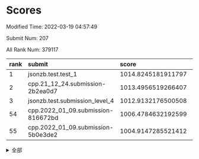 # Scores

Modified Time: 2022-03-19 04:57:49

Submit Num: 207

All Rank Num: 379117

| rank |               submit               |       score        |       sigma        | pk_num |
| :--- | :--------------------------------- | :----------------- | :----------------- | :----- |
| 1    | jsonzb.test.test_1                 | 1014.8245181911797 | 0.8332073648366567 | 7326   |
| 2    | cpp.21_12_24.submission-2b2ea0d7   | 1013.4956519266407 | 0.7803971354472916 | 7324   |
| 3    | jsonzb.test.submission_level_4     | 1012.9132176500508 | 0.8015996543101943 | 7327   |
| 54   | cpp.2022_01_09.submission-816672bd | 1006.4784632192599 | 0.7366554943826478 | 7330   |
| 55   | cpp.2022_01_09.submission-5b0e3de2 | 1004.9147285521412 | 0.7105612873024421 | 7326   |


<details>
<summary>全部</summary>

| rank |                 submit                 |       score        |       sigma        | pk_num |
| :--- | :------------------------------------- | :----------------- | :----------------- | :----- |
| 1    | jsonzb.test.test_1                     | 1014.8245181911797 | 0.8332073648366567 | 7326   |
| 2    | cpp.21_12_24.submission-2b2ea0d7       | 1013.4956519266407 | 0.7803971354472916 | 7324   |
| 3    | jsonzb.test.submission_level_4         | 1012.9132176500508 | 0.8015996543101943 | 7327   |
| 4    | gobigger.level_3.submission_level_3_24 | 1011.8000228088131 | 0.750667391594427  | 7328   |
| 5    | gobigger.level_3.submission_level_3_33 | 1011.6031414602392 | 0.7683891988474708 | 7330   |
| 6    | gobigger.level_3.submission_level_3_14 | 1011.2332342430433 | 0.7738317429308673 | 7326   |
| 7    | gobigger.level_3.submission_level_3_16 | 1011.0947440124721 | 0.7707337849672972 | 7324   |
| 8    | gobigger.level_3.submission_level_3_37 | 1011.0476733399479 | 0.7538208079587325 | 7325   |
| 9    | gobigger.level_3.submission_level_3_36 | 1010.982334975129  | 0.7588293059427837 | 7323   |
| 10   | gobigger.level_3.submission_level_3_0  | 1010.9581706499978 | 0.7615310713920629 | 7328   |
| 11   | gobigger.level_3.submission_level_3_18 | 1010.8531692551087 | 0.7713428321096799 | 7325   |
| 12   | gobigger.level_3.submission_level_3_23 | 1010.7791902273595 | 0.7579567325176418 | 7324   |
| 13   | gobigger.level_3.submission_level_3_25 | 1010.7555346284294 | 0.7472868055551996 | 7325   |
| 14   | gobigger.level_3.submission_level_3_20 | 1010.6504549882001 | 0.7771884292633319 | 7324   |
| 15   | gobigger.level_3.submission_level_3_27 | 1010.5926222722187 | 0.7528082279737879 | 7324   |
| 16   | gobigger.level_3.submission_level_3_7  | 1010.577786738486  | 0.7655233059992059 | 7328   |
| 17   | gobigger.level_3.submission_level_3_42 | 1010.3458098069201 | 0.7533699116430124 | 7322   |
| 18   | gobigger.level_3.submission_level_3_8  | 1010.298379086278  | 0.7601946378031759 | 7324   |
| 19   | gobigger.level_3.submission_level_3_22 | 1010.2850660644992 | 0.7395753945155688 | 7321   |
| 20   | gobigger.level_3.submission_level_3_6  | 1010.2698074721154 | 0.7776682118432785 | 7328   |
| 21   | gobigger.level_3.submission_level_3_39 | 1010.1897243093823 | 0.7723042149044566 | 7330   |
| 22   | gobigger.level_3.submission_level_3_28 | 1010.1530209312574 | 0.7535508047272242 | 7322   |
| 23   | gobigger.level_3.submission_level_3_31 | 1010.1489000734672 | 0.7588138645351258 | 7329   |
| 24   | gobigger.level_3.submission_level_3_44 | 1010.0766382164489 | 0.7814354226904832 | 7327   |
| 25   | gobigger.level_3.submission_level_3_9  | 1010.0747403667057 | 0.7609465130711255 | 7326   |
| 26   | gobigger.level_3.submission_level_3_21 | 1010.0729036783481 | 0.7350496879784809 | 7322   |
| 27   | gobigger.level_3.submission_level_3_40 | 1010.0601929916922 | 0.7625230623167455 | 7328   |
| 28   | gobigger.level_3.submission_level_3_2  | 1010.0573760019212 | 0.7539031770738716 | 7322   |
| 29   | gobigger.level_3.submission_level_3_48 | 1010.0455133664901 | 0.7730745255360005 | 7328   |
| 30   | gobigger.level_3.submission_level_3_46 | 1010.0296520635951 | 0.7617529301486333 | 7321   |
| 31   | gobigger.level_3.submission_level_3_17 | 1009.9657694763674 | 0.7672992422307855 | 7321   |
| 32   | gobigger.level_3.submission_level_3_1  | 1009.9488836958078 | 0.7566405067202567 | 7325   |
| 33   | gobigger.level_3.submission_level_3_11 | 1009.9168537334411 | 0.7505551356895952 | 7325   |
| 34   | gobigger.level_3.submission_level_3_49 | 1009.8988978858222 | 0.7382492008754299 | 7332   |
| 35   | gobigger.level_3.submission_level_3_19 | 1009.8949744414174 | 0.7402344699535911 | 7324   |
| 36   | gobigger.level_3.submission_level_3_26 | 1009.8759020071725 | 0.7659054642513429 | 7326   |
| 37   | gobigger.level_3.submission_level_3_47 | 1009.8323218719529 | 0.7724165342269731 | 7321   |
| 38   | gobigger.level_3.submission_level_3_38 | 1009.8259573559251 | 0.7590036921625016 | 7327   |
| 39   | gobigger.level_3.submission_level_3_29 | 1009.813389220284  | 0.7551940608310774 | 7328   |
| 40   | gobigger.level_3.submission_level_3_3  | 1009.8104853645141 | 0.7757461870418869 | 7325   |
| 41   | gobigger.level_3.submission_level_3_45 | 1009.7724599460715 | 0.7438033186989461 | 7327   |
| 42   | gobigger.level_3.submission_level_3_35 | 1009.7679851337674 | 0.7602634569051476 | 7326   |
| 43   | gobigger.level_3.submission_level_3_5  | 1009.5978641952456 | 0.7777374459289469 | 7323   |
| 44   | gobigger.level_3.submission_level_3_15 | 1009.5522957127743 | 0.7644392077657413 | 7327   |
| 45   | gobigger.level_3.submission_level_3_10 | 1009.5464637311018 | 0.7376215137562542 | 7322   |
| 46   | gobigger.level_3.submission_level_3_34 | 1009.3806011863974 | 0.7493692742292063 | 7326   |
| 47   | gobigger.level_3.submission_level_3_12 | 1009.3335600425737 | 0.7327225612105247 | 7324   |
| 48   | gobigger.level_3.submission_level_3_13 | 1009.252437956985  | 0.7395246520866137 | 7326   |
| 49   | gobigger.level_3.submission_level_3_43 | 1009.2223000365292 | 0.7568857937573381 | 7318   |
| 50   | gobigger.level_3.submission_level_3_30 | 1009.1239819907577 | 0.7414475330391983 | 7330   |
| 51   | gobigger.level_3.submission_level_3_41 | 1009.0732629365762 | 0.7331948429183104 | 7324   |
| 52   | gobigger.level_3.submission_level_3_4  | 1008.7708517991011 | 0.7415962866652717 | 7327   |
| 53   | gobigger.level_3.submission_level_3_32 | 1008.4005953450145 | 0.7380497216921639 | 7330   |
| 54   | cpp.2022_01_09.submission-816672bd     | 1006.4784632192599 | 0.7366554943826478 | 7330   |
| 55   | cpp.2022_01_09.submission-5b0e3de2     | 1004.9147285521412 | 0.7105612873024421 | 7326   |
| 56   | gobigger.level_1.submission_level_1_46 | 1004.8952280523355 | 0.7241480291931353 | 7332   |
| 57   | gobigger.level_1.submission_level_1_32 | 1004.5415491445923 | 0.7284473585214315 | 7325   |
| 58   | gobigger.level_1.submission_level_1_5  | 1004.5016959038769 | 0.7224468158612171 | 7325   |
| 59   | gobigger.level_1.submission_level_1_37 | 1004.466737091574  | 0.7181346426517786 | 7330   |
| 60   | gobigger.level_1.submission_level_1_43 | 1004.3942820521471 | 0.7182065984216018 | 7326   |
| 61   | gobigger.level_1.submission_level_1_28 | 1004.205701322641  | 0.7227389679803183 | 7324   |
| 62   | gobigger.level_1.submission_level_1_22 | 1004.0530390543302 | 0.7202692799887743 | 7325   |
| 63   | gobigger.level_1.submission_level_1_34 | 1004.0200757776594 | 0.7229958152093994 | 7326   |
| 64   | gobigger.level_1.submission_level_1_20 | 1003.9342624089317 | 0.735429238285687  | 7326   |
| 65   | gobigger.level_1.submission_level_1_21 | 1003.9327925389201 | 0.7208346240684933 | 7328   |
| 66   | gobigger.level_1.submission_level_1_14 | 1003.9093505851276 | 0.7066727633872956 | 7329   |
| 67   | gobigger.level_1.submission_level_1_45 | 1003.9031813489356 | 0.7153287669918494 | 7327   |
| 68   | gobigger.level_1.submission_level_1_10 | 1003.8004435697424 | 0.7325506583254648 | 7324   |
| 69   | gobigger.level_1.submission_level_1_15 | 1003.7578967518143 | 0.7214559729431157 | 7328   |
| 70   | gobigger.level_1.submission_level_1_44 | 1003.7254066084023 | 0.7185570735280675 | 7324   |
| 71   | gobigger.level_1.submission_level_1_40 | 1003.6700387912484 | 0.7178687772418728 | 7323   |
| 72   | gobigger.level_1.submission_level_1_36 | 1003.6429536940421 | 0.7077043609134042 | 7324   |
| 73   | gobigger.level_1.submission_level_1_2  | 1003.6021528398973 | 0.7165805494992921 | 7328   |
| 74   | gobigger.level_1.submission_level_1_49 | 1003.5972638072499 | 0.7236431901732668 | 7323   |
| 75   | gobigger.level_1.submission_level_1_11 | 1003.5567681411566 | 0.7089508128284088 | 7325   |
| 76   | gobigger.level_1.submission_level_1_18 | 1003.498670898037  | 0.7108670317008176 | 7318   |
| 77   | gobigger.level_1.submission_level_1_8  | 1003.4698602972593 | 0.7266925356287068 | 7322   |
| 78   | gobigger.level_1.submission_level_1_16 | 1003.434443639177  | 0.7246515163312514 | 7328   |
| 79   | gobigger.level_1.submission_level_1_19 | 1003.4122923106756 | 0.723634214659585  | 7319   |
| 80   | gobigger.level_1.submission_level_1_26 | 1003.3844935599626 | 0.729006232755008  | 7330   |
| 81   | gobigger.level_1.submission_level_1_47 | 1003.3237689811325 | 0.7280040709266355 | 7327   |
| 82   | gobigger.level_1.submission_level_1_6  | 1003.2707090245436 | 0.7079916639885411 | 7330   |
| 83   | gobigger.level_1.submission_level_1_39 | 1003.2263268042459 | 0.7354648858210303 | 7328   |
| 84   | gobigger.level_1.submission_level_1_27 | 1003.2117035678486 | 0.7183982447348519 | 7328   |
| 85   | gobigger.level_1.submission_level_1_35 | 1003.1743384063566 | 0.7182011771343526 | 7328   |
| 86   | gobigger.level_1.submission_level_1_29 | 1003.1656099473976 | 0.716136116987649  | 7324   |
| 87   | gobigger.level_1.submission_level_1_9  | 1003.1567192960332 | 0.7080879261311015 | 7329   |
| 88   | gobigger.level_1.submission_level_1_3  | 1003.1046863895414 | 0.7151586408486846 | 7325   |
| 89   | gobigger.level_1.submission_level_1_30 | 1003.0765406224458 | 0.7167060669666019 | 7324   |
| 90   | gobigger.level_1.submission_level_1_25 | 1003.0004168007938 | 0.731936500106961  | 7322   |
| 91   | gobigger.level_1.submission_level_1_13 | 1002.9720076116661 | 0.7137647535122719 | 7327   |
| 92   | gobigger.level_1.submission_level_1_38 | 1002.8720379730444 | 0.7207521802216975 | 7322   |
| 93   | gobigger.level_1.submission_level_1_17 | 1002.8656435416518 | 0.7251840386066934 | 7324   |
| 94   | gobigger.level_1.submission_level_1_48 | 1002.8366881181257 | 0.7162927415590483 | 7325   |
| 95   | gobigger.level_1.submission_level_1_7  | 1002.8202956735029 | 0.7078315792858562 | 7327   |
| 96   | gobigger.level_1.submission_level_1_0  | 1002.7740797311906 | 0.7160298307254495 | 7331   |
| 97   | gobigger.level_1.submission_level_1_33 | 1002.7730050890871 | 0.7123166381088524 | 7329   |
| 98   | gobigger.level_1.submission_level_1_42 | 1002.705767120842  | 0.7034730360868734 | 7331   |
| 99   | gobigger.level_1.submission_level_1_23 | 1002.6515801478904 | 0.7133791244592856 | 7325   |
| 100  | gobigger.level_1.submission_level_1_31 | 1002.5904417397945 | 0.7143441112542769 | 7324   |
| 101  | gobigger.level_1.submission_level_1_41 | 1002.558487000402  | 0.7169886343036223 | 7330   |
| 102  | gobigger.level_1.submission_level_1_1  | 1002.4598150342732 | 0.720179121325634  | 7327   |
| 103  | gobigger.level_1.submission_level_1_12 | 1002.4443551362843 | 0.7096323646222328 | 7320   |
| 104  | gobigger.level_1.submission_level_1_24 | 1002.17915901251   | 0.7205457019482214 | 7326   |
| 105  | gobigger.level_1.submission_level_1_4  | 1002.1668818179822 | 0.7064987700757316 | 7327   |
| 106  | gobigger.random.submission_random_49   | 997.4017087649717  | 0.7065394974071898 | 7326   |
| 107  | gobigger.random.submission_random_0    | 997.3996759092482  | 0.7065993246466257 | 7325   |
| 108  | gobigger.random.submission_random_42   | 997.195896889655   | 0.7128883201482702 | 7324   |
| 109  | gobigger.random.submission_random_5    | 997.1433944259687  | 0.7067369054503772 | 7325   |
| 110  | gobigger.random.submission_random_11   | 996.9435270405619  | 0.7040169834057072 | 7325   |
| 111  | gobigger.random.submission_random_34   | 996.8352931769632  | 0.7087366732666107 | 7322   |
| 112  | gobigger.random.submission_random_28   | 996.6244731956097  | 0.7078765759912705 | 7326   |
| 113  | gobigger.random.submission_random_23   | 996.531798990937   | 0.7017270487156531 | 7331   |
| 114  | gobigger.random.submission_random_15   | 996.4985504165976  | 0.7094285185545434 | 7326   |
| 115  | gobigger.random.submission_random_20   | 996.4551759850112  | 0.7181566662614292 | 7326   |
| 116  | gobigger.random.submission_random_7    | 996.4258758106783  | 0.6976434918014567 | 7325   |
| 117  | gobigger.random.submission_random_40   | 996.4136375749345  | 0.7059001488686341 | 7324   |
| 118  | gobigger.random.submission_random_26   | 996.4131415891701  | 0.7052411268089039 | 7327   |
| 119  | gobigger.random.submission_random_31   | 996.3762015914009  | 0.7141062651293605 | 7331   |
| 120  | gobigger.random.submission_random_43   | 996.3378478098866  | 0.7062802045146468 | 7329   |
| 121  | gobigger.random.submission_random_3    | 996.308113099219   | 0.7136621561103488 | 7329   |
| 122  | gobigger.random.submission_random_48   | 996.2517660736827  | 0.7074345038990963 | 7323   |
| 123  | gobigger.random.submission_random_2    | 996.1916619087325  | 0.7225323390571429 | 7326   |
| 124  | gobigger.random.submission_random_10   | 996.0908984309926  | 0.7119483672474456 | 7323   |
| 125  | gobigger.random.submission_random_22   | 996.042623302627   | 0.7103434284132903 | 7326   |
| 126  | gobigger.random.submission_random_27   | 996.0328315851748  | 0.7131468900767479 | 7328   |
| 127  | gobigger.random.submission_random_47   | 996.0203900853496  | 0.7118963421669475 | 7323   |
| 128  | gobigger.random.submission_random_44   | 996.0178308745182  | 0.7081523720772125 | 7330   |
| 129  | gobigger.random.submission_random_39   | 995.9639251641369  | 0.7097483992709857 | 7330   |
| 130  | gobigger.random.submission_random_25   | 995.9455072414792  | 0.7106718766128839 | 7325   |
| 131  | gobigger.random.submission_random_6    | 995.8915009700361  | 0.7096440266958597 | 7322   |
| 132  | gobigger.random.submission_random_24   | 995.8772596000056  | 0.7255020075327132 | 7327   |
| 133  | gobigger.random.submission_random_46   | 995.8626739127259  | 0.7348914656135851 | 7327   |
| 134  | gobigger.random.submission_random_8    | 995.8421745113359  | 0.7240357186749493 | 7330   |
| 135  | gobigger.random.submission_random_12   | 995.8341869645453  | 0.7089095276160633 | 7326   |
| 136  | gobigger.random.submission_random_33   | 995.79545194236    | 0.7110557404575206 | 7328   |
| 137  | gobigger.random.submission_random_32   | 995.7524680496546  | 0.7153534865409464 | 7328   |
| 138  | gobigger.random.submission_random_9    | 995.7356767477432  | 0.7241679773728075 | 7325   |
| 139  | gobigger.random.submission_random_13   | 995.6670015558093  | 0.7101468569760975 | 7329   |
| 140  | gobigger.random.submission_random_21   | 995.6451180115248  | 0.7248478605662064 | 7332   |
| 141  | gobigger.random.submission_random_18   | 995.6405654871772  | 0.6985473035751335 | 7326   |
| 142  | gobigger.random.submission_random_45   | 995.6050591201629  | 0.6995300249550588 | 7328   |
| 143  | gobigger.random.submission_random_30   | 995.5979713291272  | 0.7098432394168698 | 7329   |
| 144  | gobigger.random.submission_random_37   | 995.5658897240643  | 0.7028123323422304 | 7323   |
| 145  | gobigger.random.submission_random_16   | 995.5248454078771  | 0.7078489155319349 | 7327   |
| 146  | gobigger.random.submission_random_1    | 995.5128850418645  | 0.7060090661263922 | 7320   |
| 147  | gobigger.random.submission_random_29   | 995.3596947358363  | 0.7250046546124062 | 7326   |
| 148  | gobigger.random.submission_random_36   | 995.3004701257303  | 0.7023362619808757 | 7329   |
| 149  | gobigger.random.submission_random_17   | 995.2695946329837  | 0.7065013493756598 | 7319   |
| 150  | gobigger.random.submission_random_38   | 995.1935404238243  | 0.7137754701382252 | 7324   |
| 151  | gobigger.random.submission_random_35   | 995.0736838299393  | 0.7068216597604354 | 7325   |
| 152  | gobigger.random.submission_random_4    | 994.9291475828024  | 0.7342361026390057 | 7326   |
| 153  | gobigger.random.submission_random_14   | 994.8691635304036  | 0.7176042598043415 | 7325   |
| 154  | gobigger.random.submission_random_41   | 994.5515376218701  | 0.7178624774624417 | 7324   |
| 155  | gobigger.random.submission_random_19   | 994.5063063597261  | 0.7226092059713153 | 7329   |
| 156  | gobigger.level_2.submission_level_2_37 | 993.5235870684006  | 0.7321678054607106 | 7324   |
| 157  | gobigger.level_2.submission_level_2_0  | 993.2597275628666  | 0.7256375956164394 | 7325   |
| 158  | gobigger.level_2.submission_level_2_2  | 992.9636430760061  | 0.7336698838500896 | 7329   |
| 159  | gobigger.level_2.submission_level_2_45 | 992.9327883983435  | 0.7357144287569246 | 7331   |
| 160  | gobigger.level_2.submission_level_2_9  | 992.8867030959165  | 0.7386907035751845 | 7332   |
| 161  | gobigger.level_2.submission_level_2_14 | 992.8018819624741  | 0.7447128917812252 | 7326   |
| 162  | gobigger.level_2.submission_level_2_46 | 992.7866129910956  | 0.7545362874815691 | 7326   |
| 163  | gobigger.level_2.submission_level_2_6  | 992.7510506527419  | 0.7474895901693315 | 7325   |
| 164  | gobigger.level_2.submission_level_2_34 | 992.6805744749923  | 0.7361057956879357 | 7324   |
| 165  | gobigger.level_2.submission_level_2_17 | 992.4159533103024  | 0.7683571165621342 | 7322   |
| 166  | gobigger.level_2.submission_level_2_44 | 992.3887325448252  | 0.7646121038037365 | 7318   |
| 167  | gobigger.level_2.submission_level_2_24 | 992.3527779192304  | 0.7279277761879839 | 7324   |
| 168  | gobigger.level_2.submission_level_2_39 | 992.3404958670877  | 0.7356844616147153 | 7327   |
| 169  | gobigger.level_2.submission_level_2_42 | 992.3164207046708  | 0.754022521185487  | 7323   |
| 170  | gobigger.level_2.submission_level_2_38 | 992.307806292168   | 0.7495686657714236 | 7328   |
| 171  | gobigger.level_2.submission_level_2_26 | 992.2823328445014  | 0.737285252053454  | 7327   |
| 172  | gobigger.level_2.submission_level_2_16 | 992.100272957145   | 0.7591195355882623 | 7327   |
| 173  | gobigger.level_2.submission_level_2_15 | 992.0792556434552  | 0.7621095403151688 | 7329   |
| 174  | gobigger.level_2.submission_level_2_25 | 992.0589488117251  | 0.7310780393559987 | 7327   |
| 175  | gobigger.level_2.submission_level_2_10 | 991.9753190182872  | 0.7501500634589384 | 7325   |
| 176  | gobigger.level_2.submission_level_2_48 | 991.9631698464357  | 0.7680966630596915 | 7328   |
| 177  | gobigger.level_2.submission_level_2_41 | 991.8049638558726  | 0.7558325632781595 | 7323   |
| 178  | gobigger.level_2.submission_level_2_32 | 991.7993291770174  | 0.7614488525890195 | 7325   |
| 179  | gobigger.level_2.submission_level_2_36 | 991.7976156951189  | 0.7389883573736726 | 7327   |
| 180  | gobigger.level_2.submission_level_2_19 | 991.7707721151772  | 0.7408770160697029 | 7331   |
| 181  | gobigger.level_2.submission_level_2_31 | 991.769771960949   | 0.7879568471981073 | 7322   |
| 182  | gobigger.level_2.submission_level_2_49 | 991.7437723830122  | 0.7415826982933228 | 7330   |
| 183  | gobigger.level_2.submission_level_2_28 | 991.7415296546033  | 0.773063627043306  | 7327   |
| 184  | gobigger.level_2.submission_level_2_40 | 991.7371999226447  | 0.7713045172305126 | 7328   |
| 185  | gobigger.level_2.submission_level_2_7  | 991.7345617463707  | 0.7437520779218975 | 7328   |
| 186  | gobigger.level_2.submission_level_2_18 | 991.6602862972545  | 0.7638128152708874 | 7316   |
| 187  | gobigger.level_2.submission_level_2_3  | 991.6040473891215  | 0.7338461004272038 | 7324   |
| 188  | gobigger.level_2.submission_level_2_35 | 991.5972173061016  | 0.7439271507396639 | 7325   |
| 189  | gobigger.level_2.submission_level_2_13 | 991.5632181004235  | 0.7258683814792555 | 7323   |
| 190  | gobigger.level_2.submission_level_2_21 | 991.5582575200689  | 0.756723354475843  | 7328   |
| 191  | gobigger.level_2.submission_level_2_43 | 991.5387806807962  | 0.7373457903423135 | 7327   |
| 192  | gobigger.level_2.submission_level_2_30 | 991.5247230724681  | 0.7512328897738689 | 7327   |
| 193  | gobigger.level_2.submission_level_2_11 | 991.4605696468561  | 0.7473013897976877 | 7327   |
| 194  | gobigger.level_2.submission_level_2_29 | 991.4261958901454  | 0.7492525954648886 | 7326   |
| 195  | gobigger.level_2.submission_level_2_1  | 991.4196704174936  | 0.7401995938659044 | 7330   |
| 196  | gobigger.level_2.submission_level_2_5  | 991.4054241574012  | 0.7470835500566655 | 7328   |
| 197  | gobigger.level_2.submission_level_2_20 | 991.2833130330887  | 0.7466997636718027 | 7328   |
| 198  | gobigger.level_2.submission_level_2_47 | 991.2828001280686  | 0.7618716061336221 | 7323   |
| 199  | gobigger.level_2.submission_level_2_12 | 991.2072659914937  | 0.759204287460693  | 7326   |
| 200  | gobigger.level_2.submission_level_2_4  | 991.1628230486859  | 0.7625183909519602 | 7327   |
| 201  | gobigger.level_2.submission_level_2_33 | 991.060722658529   | 0.7472244871664022 | 7328   |
| 202  | gobigger.level_2.submission_level_2_22 | 991.0135779360114  | 0.7639479352902971 | 7325   |
| 203  | gobigger.level_2.submission_level_2_27 | 990.7508725845069  | 0.7466132007737455 | 7326   |
| 204  | gobigger.level_2.submission_level_2_23 | 990.3786453884143  | 0.7755681676637597 | 7323   |
| 205  | gobigger.level_2.submission_level_2_8  | 989.3413324431422  | 0.7557758322078951 | 7329   |
| 206  | gobigger.none.submission_none_0        | 977.2592667115064  | 1.3683520365255277 | 7325   |
| 207  | gobigger.none.submission_none_1        | 974.663317937981   | 1.5743559013852304 | 7333   |

</details>